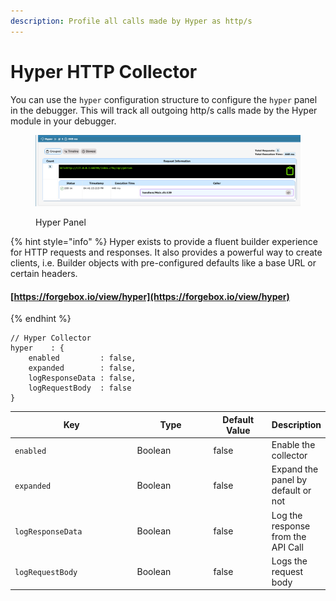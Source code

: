 ```yaml
---
description: Profile all calls made by Hyper as http/s
---
```


# Hyper HTTP Collector

You can use the `hyper` configuration structure to configure the `hyper` panel in the debugger. This will track all outgoing http/s calls made by the Hyper module in your debugger.

<figure><img src="../.gitbook/assets/image (8).png" alt=""><figcaption><p>Hyper Panel</p></figcaption></figure>

{% hint style="info" %}
Hyper exists to provide a fluent builder experience for HTTP requests and responses. It also provides a powerful way to create clients, i.e. Builder objects with pre-configured defaults like a base URL or certain headers.

#### [https://forgebox.io/view/hyper](https://forgebox.io/view/hyper) <a href="#requirements" id="requirements"></a>
{% endhint %}

```cfscript
// Hyper Collector
hyper    : {
	enabled         : false,
	expanded        : false,
	logResponseData : false,
	logRequestBody  : false
}
```

<table><thead><tr><th width="206">Key</th><th width="126">Type</th><th width="89">Default Value</th><th>Description</th></tr></thead><tbody><tr><td><code>enabled</code></td><td>Boolean</td><td>false</td><td>Enable the collector</td></tr><tr><td><code>expanded</code></td><td>Boolean</td><td>false</td><td>Expand the panel by default or not</td></tr><tr><td><code>logResponseData</code></td><td>Boolean</td><td>false</td><td>Log the response from the API Call</td></tr><tr><td><code>logRequestBody</code></td><td>Boolean</td><td>false</td><td>Logs the request body</td></tr></tbody></table>



